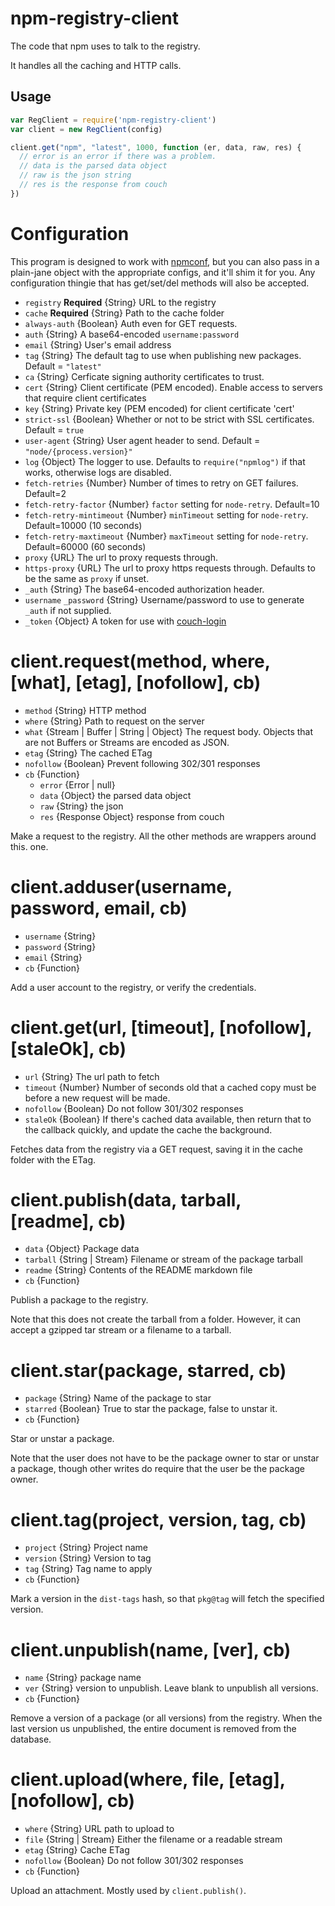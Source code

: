 # npm-registry-client

The code that npm uses to talk to the registry.

It handles all the caching and HTTP calls.

## Usage

```javascript
var RegClient = require('npm-registry-client')
var client = new RegClient(config)

client.get("npm", "latest", 1000, function (er, data, raw, res) {
  // error is an error if there was a problem.
  // data is the parsed data object
  // raw is the json string
  // res is the response from couch
})
```

# Configuration

This program is designed to work with
[npmconf](https://npmjs.org/package/npmconf), but you can also pass in
a plain-jane object with the appropriate configs, and it'll shim it
for you.  Any configuration thingie that has get/set/del methods will
also be accepted.

* `registry` **Required** {String} URL to the registry
* `cache` **Required** {String} Path to the cache folder
* `always-auth` {Boolean} Auth even for GET requests.
* `auth` {String} A base64-encoded `username:password`
* `email` {String} User's email address
* `tag` {String} The default tag to use when publishing new packages.
  Default = `"latest"`
* `ca` {String} Cerficate signing authority certificates to trust.
* `cert` {String} Client certificate (PEM encoded). Enable access
  to servers that require client certificates
* `key` {String} Private key (PEM encoded) for client certificate 'cert'
* `strict-ssl` {Boolean} Whether or not to be strict with SSL
  certificates.  Default = `true`
* `user-agent` {String} User agent header to send.  Default =
  `"node/{process.version}"`
* `log` {Object} The logger to use.  Defaults to `require("npmlog")` if
  that works, otherwise logs are disabled.
* `fetch-retries` {Number} Number of times to retry on GET failures.
  Default=2
* `fetch-retry-factor` {Number} `factor` setting for `node-retry`. Default=10
* `fetch-retry-mintimeout` {Number} `minTimeout` setting for `node-retry`.
  Default=10000 (10 seconds)
* `fetch-retry-maxtimeout` {Number} `maxTimeout` setting for `node-retry`.
  Default=60000 (60 seconds)
* `proxy` {URL} The url to proxy requests through.
* `https-proxy` {URL} The url to proxy https requests through.
  Defaults to be the same as `proxy` if unset.
* `_auth` {String} The base64-encoded authorization header.
* `username` `_password` {String} Username/password to use to generate
  `_auth` if not supplied.
* `_token` {Object} A token for use with
  [couch-login](https://npmjs.org/package/couch-login)

# client.request(method, where, [what], [etag], [nofollow], cb)

* `method` {String} HTTP method
* `where` {String} Path to request on the server
* `what` {Stream | Buffer | String | Object} The request body.  Objects
  that are not Buffers or Streams are encoded as JSON.
* `etag` {String} The cached ETag
* `nofollow` {Boolean} Prevent following 302/301 responses
* `cb` {Function}
  * `error` {Error | null}
  * `data` {Object} the parsed data object
  * `raw` {String} the json
  * `res` {Response Object} response from couch

Make a request to the registry.  All the other methods are wrappers
around this. one.

# client.adduser(username, password, email, cb)

* `username` {String}
* `password` {String}
* `email` {String}
* `cb` {Function}

Add a user account to the registry, or verify the credentials.

# client.get(url, [timeout], [nofollow], [staleOk], cb)

* `url` {String} The url path to fetch
* `timeout` {Number} Number of seconds old that a cached copy must be
  before a new request will be made.
* `nofollow` {Boolean} Do not follow 301/302 responses
* `staleOk` {Boolean} If there's cached data available, then return that
  to the callback quickly, and update the cache the background.

Fetches data from the registry via a GET request, saving it in
the cache folder with the ETag.

# client.publish(data, tarball, [readme], cb)

* `data` {Object} Package data
* `tarball` {String | Stream} Filename or stream of the package tarball
* `readme` {String} Contents of the README markdown file
* `cb` {Function}

Publish a package to the registry.

Note that this does not create the tarball from a folder.  However, it
can accept a gzipped tar stream or a filename to a tarball.

# client.star(package, starred, cb)

* `package` {String} Name of the package to star
* `starred` {Boolean} True to star the package, false to unstar it.
* `cb` {Function}

Star or unstar a package.

Note that the user does not have to be the package owner to star or
unstar a package, though other writes do require that the user be the
package owner.

# client.tag(project, version, tag, cb)

* `project` {String} Project name
* `version` {String} Version to tag
* `tag` {String} Tag name to apply
* `cb` {Function}

Mark a version in the `dist-tags` hash, so that `pkg@tag`
will fetch the specified version.

# client.unpublish(name, [ver], cb)

* `name` {String} package name
* `ver` {String} version to unpublish. Leave blank to unpublish all
  versions.
* `cb` {Function}

Remove a version of a package (or all versions) from the registry.  When
the last version us unpublished, the entire document is removed from the
database.

# client.upload(where, file, [etag], [nofollow], cb)

* `where` {String} URL path to upload to
* `file` {String | Stream} Either the filename or a readable stream
* `etag` {String} Cache ETag
* `nofollow` {Boolean} Do not follow 301/302 responses
* `cb` {Function}

Upload an attachment.  Mostly used by `client.publish()`.

